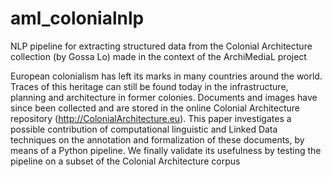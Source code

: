 # aml_colonialnlp
NLP pipeline for extracting structured data from the Colonial Architecture collection (by Gossa Lo) made in the context of the ArchiMediaL project

European colonialism has left its marks in many countries around the world. Traces of this heritage can still be found today in the infrastructure, planning and architecture in former colonies. Documents and images have since been collected and are stored in the online Colonial Architecture repository (http://ColonialArchitecture.eu). This paper investigates a possible contribution of computational linguistic and Linked Data techniques on the annotation and formalization of these documents, by means of a Python pipeline. We finally validate its usefulness by testing the pipeline on a subset of the Colonial Architecture corpus
